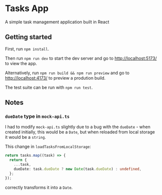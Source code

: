 # Tasks App

A simple task management application built in React

## Getting started

First, run `npm install`.

Then run `npm run dev` to start the dev server and go to <http://localhost:5173/> to view the app.

Alternatively, run `npm run build && npm run preview` and go to <http://localhost:4173/> to preview a prodution build.

The test suite can be run with `npm run test`.

## Notes

### `dueDate` type in `mock-api.ts`

I had to modify `mock-api.ts` slightly due to a bug with the `dueDate` - when created initially, this would be a `Date`,
but when reloaded from local storage it would be a `string`.

This change in `loadTasksFromLocalStorage`:

```typescript
return tasks.map((task) => {
  return {
    ...task,
    dueDate: task.dueDate ? new Date(task.dueDate) : undefined,
  };
});
```

correctly transforms it into a `Date`.
